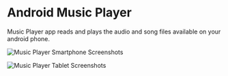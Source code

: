 # Android Music Player

Music Player app reads and plays the audio and song files available on your android phone.





![Music Player Smartphone Screenshots](https://github.com/anishalics/androidmusicplayer/assets/90203431/12e3e645-a28e-4301-9c18-61e2a7f5eb9c)

![Music Player Tablet Screenshots](https://github.com/anishalics/androidmusicplayer/assets/90203431/ba648fe0-e5c9-4984-8347-d5f1af376f71)
